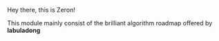Hey there, this is Zeron!

This module mainly consist of the brilliant algorithm roadmap offered by **labuladong**
